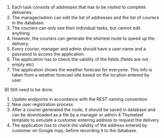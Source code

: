1) Each task consists of addresses that has to be visited to complete deliveries.
2) The manager/admin can edit the list of addresses and the list of couriers in the database.
3) The couriers can only see their individual tasks, but cannot edit anything. 
4) However, the couriers can generate the shortest route to speed up the delivery.
5) Every courier, manager and admin should have a user name and a password to access the application.
6) The application has to check the validity of the fields (fields are not empty etc)
7) The application shows the weather forecast for everyone. This info is taken from a weather forecast site based on the location entered by user.

B) Still need to be done:
1) Update endpoints in accordance with the REST naming convention
2) New user registration process
3) After a courier generated the route, it should be saved in database and can be downloaded as a file by a manager or admin
4 Thymeleaf template to simulate a customer entering address to request the delivery
5) The application has to check the validity of the address entered by customer on Google map, before recording it to the database.
